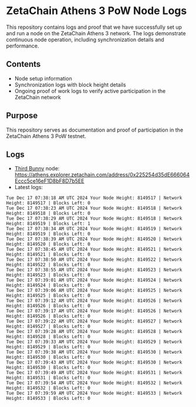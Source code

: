 # ZetaChain Athens 3 PoW Node Logs
This repository contains logs and proof that we have successfully set up and run a node on the ZetaChain Athens 3 network. The logs demonstrate continuous node operation, including synchronization details and performance.

## Contents
- Node setup information
- Synchronization logs with block height details
- Ongoing proof of work logs to verify active participation in the ZetaChain network

## Purpose
This repository serves as documentation and proof of participation in the ZetaChain Athens 3 PoW testnet.

## Logs

- [Third Bunny](https://thirdbunny.xyz/) node: https://athens.explorer.zetachain.com/address/0x225254d35dE666064Eccc5ce16eF1D8bF8D7b5EE
- Latest logs:
```
Tue Dec 17 07:38:18 AM UTC 2024 Your Node Height: 8149517 | Network Height: 8149517 | Blocks Left: 0
Tue Dec 17 07:38:23 AM UTC 2024 Your Node Height: 8149518 | Network Height: 8149518 | Blocks Left: 0
Tue Dec 17 07:38:29 AM UTC 2024 Your Node Height: 8149518 | Network Height: 8149519 | Blocks Left: 1
Tue Dec 17 07:38:34 AM UTC 2024 Your Node Height: 8149519 | Network Height: 8149519 | Blocks Left: 0
Tue Dec 17 07:38:39 AM UTC 2024 Your Node Height: 8149520 | Network Height: 8149520 | Blocks Left: 0
Tue Dec 17 07:38:45 AM UTC 2024 Your Node Height: 8149521 | Network Height: 8149521 | Blocks Left: 0
Tue Dec 17 07:38:50 AM UTC 2024 Your Node Height: 8149522 | Network Height: 8149522 | Blocks Left: 0
Tue Dec 17 07:38:55 AM UTC 2024 Your Node Height: 8149523 | Network Height: 8149523 | Blocks Left: 0
Tue Dec 17 07:39:01 AM UTC 2024 Your Node Height: 8149524 | Network Height: 8149524 | Blocks Left: 0
Tue Dec 17 07:39:06 AM UTC 2024 Your Node Height: 8149525 | Network Height: 8149525 | Blocks Left: 0
Tue Dec 17 07:39:12 AM UTC 2024 Your Node Height: 8149526 | Network Height: 8149526 | Blocks Left: 0
Tue Dec 17 07:39:17 AM UTC 2024 Your Node Height: 8149526 | Network Height: 8149526 | Blocks Left: 0
Tue Dec 17 07:39:22 AM UTC 2024 Your Node Height: 8149527 | Network Height: 8149527 | Blocks Left: 0
Tue Dec 17 07:39:28 AM UTC 2024 Your Node Height: 8149528 | Network Height: 8149528 | Blocks Left: 0
Tue Dec 17 07:39:33 AM UTC 2024 Your Node Height: 8149529 | Network Height: 8149529 | Blocks Left: 0
Tue Dec 17 07:39:38 AM UTC 2024 Your Node Height: 8149530 | Network Height: 8149530 | Blocks Left: 0
Tue Dec 17 07:39:43 AM UTC 2024 Your Node Height: 8149530 | Network Height: 8149530 | Blocks Left: 0
Tue Dec 17 07:39:49 AM UTC 2024 Your Node Height: 8149531 | Network Height: 8149531 | Blocks Left: 0
Tue Dec 17 07:39:54 AM UTC 2024 Your Node Height: 8149532 | Network Height: 8149532 | Blocks Left: 0
Tue Dec 17 07:39:59 AM UTC 2024 Your Node Height: 8149533 | Network Height: 8149533 | Blocks Left: 0
```
